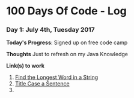 # 100 Days Of Code - Log

### Day 1: July 4th, Tuesday 2017

**Today's Progress**: Signed up on free code camp

**Thoughts** Just to refresh on my Java Knowledge

**Link(s) to work**
1. [Find the Longest Word in a String](https://www.freecodecamp.com/challenges/find-the-longest-word-in-a-string)
2. [Title Case a Sentence](https://www.freecodecamp.com/challenges/title-case-a-sentence)
3. 
